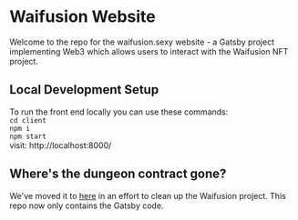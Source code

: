# Waifusion Website 

Welcome to the repo for the waifusion.sexy website - a Gatsby project implementing Web3 which allows users to interact with the Waifusion NFT project.

## Local Development Setup

To run the front end locally you can use these commands:  
`cd client`  
`npm i`  
`npm start`  
visit: http://localhost:8000/

## Where's the dungeon contract gone?

We've moved it to [here](https://github.com/waifusion/contracts) in an effort to clean up the Waifusion project. This repo now only contains the Gatsby code.